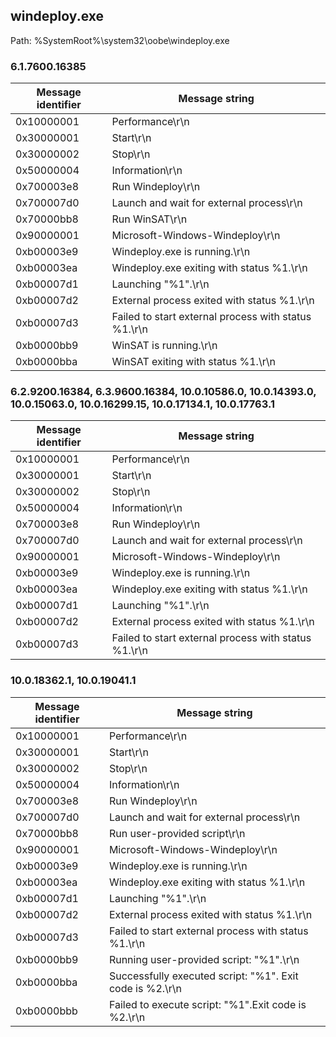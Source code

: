 ## windeploy.exe

Path: %SystemRoot%\system32\oobe\windeploy.exe

### 6.1.7600.16385

Message identifier | Message string
--- | ---
0x10000001 | Performance\r\n
0x30000001 | Start\r\n
0x30000002 | Stop\r\n
0x50000004 | Information\r\n
0x700003e8 | Run Windeploy\r\n
0x700007d0 | Launch and wait for external process\r\n
0x70000bb8 | Run WinSAT\r\n
0x90000001 | Microsoft-Windows-Windeploy\r\n
0xb00003e9 | Windeploy.exe is running.\r\n
0xb00003ea | Windeploy.exe exiting with status %1.\r\n
0xb00007d1 | Launching "%1".\r\n
0xb00007d2 | External process exited with status %1.\r\n
0xb00007d3 | Failed to start external process with status %1.\r\n
0xb0000bb9 | WinSAT is running.\r\n
0xb0000bba | WinSAT exiting with status %1.\r\n

### 6.2.9200.16384, 6.3.9600.16384, 10.0.10586.0, 10.0.14393.0, 10.0.15063.0, 10.0.16299.15, 10.0.17134.1, 10.0.17763.1

Message identifier | Message string
--- | ---
0x10000001 | Performance\r\n
0x30000001 | Start\r\n
0x30000002 | Stop\r\n
0x50000004 | Information\r\n
0x700003e8 | Run Windeploy\r\n
0x700007d0 | Launch and wait for external process\r\n
0x90000001 | Microsoft-Windows-Windeploy\r\n
0xb00003e9 | Windeploy.exe is running.\r\n
0xb00003ea | Windeploy.exe exiting with status %1.\r\n
0xb00007d1 | Launching "%1".\r\n
0xb00007d2 | External process exited with status %1.\r\n
0xb00007d3 | Failed to start external process with status %1.\r\n

### 10.0.18362.1, 10.0.19041.1

Message identifier | Message string
--- | ---
0x10000001 | Performance\r\n
0x30000001 | Start\r\n
0x30000002 | Stop\r\n
0x50000004 | Information\r\n
0x700003e8 | Run Windeploy\r\n
0x700007d0 | Launch and wait for external process\r\n
0x70000bb8 | Run user-provided script\r\n
0x90000001 | Microsoft-Windows-Windeploy\r\n
0xb00003e9 | Windeploy.exe is running.\r\n
0xb00003ea | Windeploy.exe exiting with status %1.\r\n
0xb00007d1 | Launching "%1".\r\n
0xb00007d2 | External process exited with status %1.\r\n
0xb00007d3 | Failed to start external process with status %1.\r\n
0xb0000bb9 | Running user-provided script: "%1".\r\n
0xb0000bba | Successfully executed script: "%1". Exit code is %2.\r\n
0xb0000bbb | Failed to execute script: "%1".Exit code is %2.\r\n
